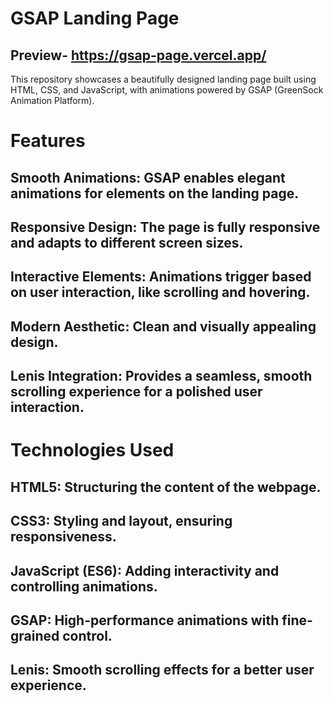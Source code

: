 # GSAP Landing Page
## Preview- https://gsap-page.vercel.app/

This repository showcases a beautifully designed landing page built using HTML, CSS, and JavaScript, with animations powered by GSAP (GreenSock Animation Platform).

# Features
## Smooth Animations: GSAP enables elegant animations for elements on the landing page.
## Responsive Design: The page is fully responsive and adapts to different screen sizes.
## Interactive Elements: Animations trigger based on user interaction, like scrolling and hovering.
## Modern Aesthetic: Clean and visually appealing design.
## Lenis Integration: Provides a seamless, smooth scrolling experience for a polished user interaction. 


# Technologies Used
## HTML5: Structuring the content of the webpage.
## CSS3: Styling and layout, ensuring responsiveness.
## JavaScript (ES6): Adding interactivity and controlling animations.
## GSAP: High-performance animations with fine-grained control.
## Lenis: Smooth scrolling effects for a better user experience.
